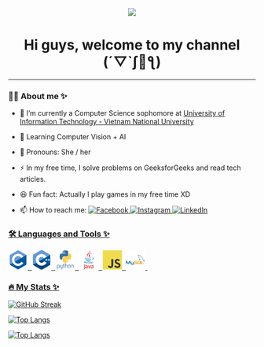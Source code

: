 <!-- <a href=#><img width="40%" height="auto" src="https://i.imgur.com/wHuyaZx.png" height="175px"/></a> -->

<div id="header" align="center">
  <img src="https://media0.giphy.com/media/gjrYDwbjnK8x36xZIO/giphy.gif?cid=790b76116d4eb570ad9c80e0ba8d52978071e4409e0a48bc&rid=giphy.gif&ct=s" width="300"/>
</div>
<h1 align="center"><b>Hi guys, welcome to my channel (´▽`ʃ💙ƪ)</b></h1> 

---

### :woman_technologist: About me :sparkles:

- :telescope: I’m currently a Computer Science sophomore at [University of Information Technology - Vietnam National University](https://www.uit.edu.vn/)

- :seedling: Learning Computer Vision + AI

- :princess: Pronouns: She / her

- :zap: In my free time, I solve problems on GeeksforGeeks and read tech articles.

- :laughing: Fun fact: Actually I play games in my free time XD

- :mailbox: How to reach me:  </a> <a href="https://www.facebook.com/xxnhwzaan/" target="_blank"><img alt="Facebook" src="https://img.shields.io/badge/facebook-blue.svg?&style=for-the-badge&logo=facebook&logoColor=white" height=25/> 
  </a> <a href="https://www.instagram.com/nhwzaan/" target="_blank"><img alt="Instagram" src="https://img.shields.io/badge/Instagram-pink.svg?&style=for-the-badge&logo=Instagram&logoColor=white" height=25/>
   </a>  <a href="https://www.linkedin.com/" target="_blank"><img alt="LinkedIn" src="https://img.shields.io/badge/linkedin-%230077B5.svg?&style=for-the-badge&logo=linkedin&logoColor=white" height=25/>

### :hammer_and_wrench: Languages and Tools :sparkles:
  
<div>
  <img src="https://github.com/devicons/devicon/blob/master/icons/c/c-original.svg" title="C"  alt="C" width="40" height="40"/>&nbsp;
  <img src="https://github.com/devicons/devicon/blob/master/icons/cplusplus/cplusplus-original.svg" title="C++"  alt="C++" width="40" height="40"/>&nbsp;
  <img src="https://github.com/devicons/devicon/blob/master/icons/python/python-original-wordmark.svg" title="Python"  alt="Python" width="40" height="40"/>&nbsp;
  <img src="https://github.com/devicons/devicon/blob/master/icons/java/java-original-wordmark.svg" title="Java" alt="Java" width="40" height="40"/>&nbsp;
  <img src="https://github.com/devicons/devicon/blob/master/icons/javascript/javascript-original.svg" title="JavaScript" alt="JavaScript" width="40" height="40"/>&nbsp;
  <img src="https://github.com/devicons/devicon/blob/master/icons/mysql/mysql-original-wordmark.svg" title="MySQL"  alt="MySQL" width="40" height="40"/>&nbsp;

</div>
  
### :fire: My Stats :sparkles:
  
[![GitHub Streak](http://github-readme-streak-stats.herokuapp.com?user=nhwzaan&theme=tokyonight&date_format=M%20j%5B%2C%20Y%5D)](https://git.io/streak-stats)
  
[![Top Langs](https://github-readme-stats-git-masterrstaa-rickstaa.vercel.app/api/top-langs/?username=nhwzaan&theme=dracula)](https://github.com/anuraghazra/github-readme-stats)
  
[![Top Langs](https://github-readme-stats.vercel.app/api/top-langs/?username=nhwzaan&layout=compact&theme=dracula)](https://github.com/anuraghazra/github-readme-stats)

